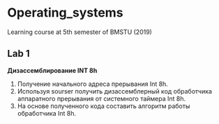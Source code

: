 # Operating_systems

Learning course at 5th semester of BMSTU (2019)

## Lab 1
**Дизассемблирование INT 8h**

1. Получение начального адреса прерывания Int 8h. 
2. Используя sourser получить дизассемблерный код обработчика аппаратного прерывания от системного таймера Int 8h.
3. На основе полученного кода составить алгоритм работы обработчика Int 8h. 

